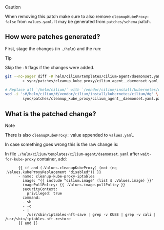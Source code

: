 > [!CAUTION]
> When removing this patch make sure to also remove `cleanupKubeProxy: false` from `values.yaml`. It may be generated from `patches/schema` patch.

## How were patches generated?

First, stage the changes (in `./helm`) and the run:

> [!TIP]
> Skip the `-R` flags if the changes were added.

```bash
git --no-pager diff -R helm/cilium/templates/cilium-agent/daemonset.yaml \
        > sync/patches/cleanup_kube_proxy/cilium_agent__daemonset.yaml.patch

# Replace all `/helm/cilium/` with `/vendor/cilium/install/kubernetes/cilium/`.
sed -i 's#/helm/cilium/#/vendor/cilium/install/kubernetes/cilium/#g' \
        sync/patches/cleanup_kube_proxy/cilium_agent__daemonset.yaml.patch
```

## What is the patched change?

> [!NOTE]
> There is also `cleanupKubeProxy:` value appended to `values.yaml`.

In case something goes wrong this is the raw change is:

In file `./helm/cilium/templates/cilium-agent/daemonset.yaml` after `wait-for-kube-proxy` container, add:

```
      {{ if and (.Values.cleanupKubeProxy) (not (eq .Values.kubeProxyReplacement "disabled")) }}
      - name: cleanup-kube-proxy-iptables
        image: "{{ include "cilium.image" (list $ .Values.image) }}"
        imagePullPolicy: {{ .Values.image.pullPolicy }}
        securityContext:
          privileged: true
        command:
        - sh
        - -c
        - |
          /usr/sbin/iptables-nft-save | grep -v KUBE | grep -v cali | /usr/sbin/iptables-nft-restore
      {{ end }}
```
